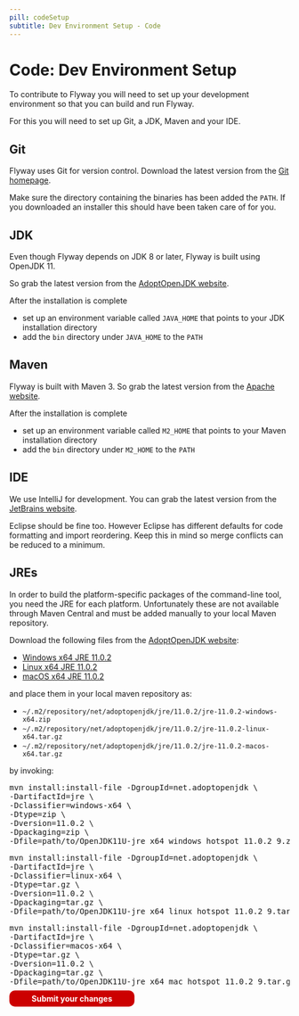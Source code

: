 ```yaml
---
pill: codeSetup
subtitle: Dev Environment Setup - Code
---
```

# Code: Dev Environment Setup

To contribute to Flyway you will need to set up your development environment so that you can build and run Flyway.

For this you will need to set up Git, a JDK, Maven and your IDE.

## Git

Flyway uses Git for version control. Download the latest version from the [Git homepage](https://git-scm.com/).

Make sure the directory containing the binaries has been added the `PATH`. If you downloaded an installer this
should have been taken care of for you.

## JDK

Even though Flyway depends on JDK 8 or later, Flyway is built using OpenJDK 11.

So grab the latest version from the [AdoptOpenJDK website](https://adoptopenjdk.net/releases.html?variant=openjdk11).

After the installation is complete
- set up an environment variable called `JAVA_HOME` that points to your JDK installation directory
- add the `bin` directory under `JAVA_HOME` to the `PATH`

## Maven

Flyway is built with Maven 3. So grab the latest version from the [Apache website](http://maven.apache.org/download.html).

After the installation is complete
- set up an environment variable called `M2_HOME` that points to your Maven installation directory
- add the `bin` directory under `M2_HOME` to the `PATH`

## IDE

We use IntelliJ for development. You can grab the latest version from the [JetBrains website](http://www.jetbrains.com/idea/).

Eclipse should be fine too. However Eclipse has different
defaults for code formatting and import reordering. Keep this in mind so merge conflicts can be reduced to a
minimum.

## JREs

In order to build the platform-specific packages of the command-line tool, you need the JRE for each platform.
Unfortunately these are not available through Maven Central and must be added manually to your local Maven
repository.

Download the following files from the [AdoptOpenJDK website](https://adoptopenjdk.net/archive.html?variant=openjdk11):

- [Windows x64 JRE 11.0.2](https://github.com/AdoptOpenJDK/openjdk11-binaries/releases/download/jdk-11.0.2%2B9/OpenJDK11U-jre_x64_windows_hotspot_11.0.2_9.zip)
- [Linux x64 JRE 11.0.2](https://github.com/AdoptOpenJDK/openjdk11-binaries/releases/download/jdk-11.0.2%2B9/OpenJDK11U-jre_x64_linux_hotspot_11.0.2_9.tar.gz)
- [macOS x64 JRE 11.0.2](https://github.com/AdoptOpenJDK/openjdk11-binaries/releases/download/jdk-11.0.2%2B9/OpenJDK11U-jre_x64_mac_hotspot_11.0.2_9.tar.gz)

and place them in your local maven repository as:

- `~/.m2/repository/net/adoptopenjdk/jre/11.0.2/jre-11.0.2-windows-x64.zip`
- `~/.m2/repository/net/adoptopenjdk/jre/11.0.2/jre-11.0.2-linux-x64.tar.gz`
- `~/.m2/repository/net/adoptopenjdk/jre/11.0.2/jre-11.0.2-macos-x64.tar.gz`

by invoking:

<pre class="console">mvn install:install-file -DgroupId=net.adoptopenjdk \
-DartifactId=jre \
-Dclassifier=windows-x64 \
-Dtype=zip \
-Dversion=11.0.2 \
-Dpackaging=zip \
-Dfile=path/to/OpenJDK11U-jre_x64_windows_hotspot_11.0.2_9.zip</pre>

<pre class="console">mvn install:install-file -DgroupId=net.adoptopenjdk \
-DartifactId=jre \
-Dclassifier=linux-x64 \
-Dtype=tar.gz \
-Dversion=11.0.2 \
-Dpackaging=tar.gz \
-Dfile=path/to/OpenJDK11U-jre_x64_linux_hotspot_11.0.2_9.tar.gz</pre>

<pre class="console">mvn install:install-file -DgroupId=net.adoptopenjdk \
-DartifactId=jre \
-Dclassifier=macos-x64 \
-Dtype=tar.gz \
-Dversion=11.0.2 \
-Dpackaging=tar.gz \
-Dfile=path/to/OpenJDK11U-jre_x64_mac_hotspot_11.0.2_9.tar.gz</pre>

<p class="next-steps">
    <a style="text-decoration: none; background: rgb(204,0,0); padding: 6px 40px; border-radius: 10px; color: white; font-weight: bold;" href="Contribute/Code/Code - Submit your Changes">Submit your changes <i class="fa fa-arrow-right"></i></a>
</p>
